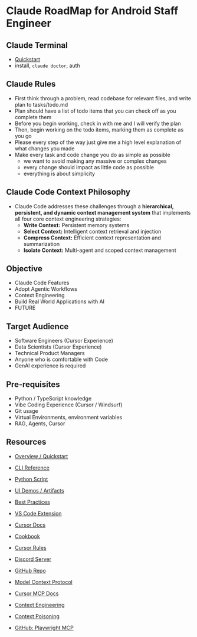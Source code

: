 # Claude RoadMap for Android Staff Engineer

## Claude Terminal

- [Quickstart](https://docs.claude.com/en/docs/claude-code/quickstart)
- install, `claude doctor`, auth

## Claude Rules

- First think through a problem, read codebase for relevant files, and write plan to tasks/todo.md
- Plan should have a list of todo items that you can check off as you complete them
- Before you begin working, check in with me and I will verify the plan
- Then, begin working on the todo items, marking them as complete as you go
- Please every step of the way just give me a high level explanation of what changes you made
- Make every task and code change you do as simple as possible
    - we want to avoid making any massive or complex changes
    - every change should impact as little code as possible
    - everything is about simplicity

## Claude Code Context Philosophy

- Claude Code addresses these challenges through a **hierarchical, persistent, and dynamic context
  management system** that implements all four core context engineering strategies:
    - **Write Context:** Persistent memory systems
    - **Select Context:** Intelligent context retrieval and injection
    - **Compress Context:** Efficient context representation and summarization
    - **Isolate Context:** Multi-agent and scoped context management

## Objective

- Claude Code Features
- Adopt Agentic Workflows
- Context Engineering
- Build Real World Applications with AI
- FUTURE

## Target Audience

- Software Engineers (Cursor Experience)
- Data Scientists (Cursor Experience)
- Technical Product Managers
- Anyone who is comfortable with Code
- GenAI experience is required

## Pre-requisites

- Python / TypeScript knowledge
- Vibe Coding Experience (Cursor / Windsurf)
- Git usage
- Virtual Environments, environment variables
- RAG, Agents, Cursor

## Resources

- [Overview / Quickstart](https://docs.claude.com/en/docs/claude-code/overview)
- [CLI Reference](https://docs.claude.com/en/docs/claude-code/cli-reference)
- [Python Script](https://docs.claude.com/en/api/client-sdks)
- [UI Demos / Artifacts](https://www.anthropic.com/news/build-artifacts)
- [Best Practices](https://www.anthropic.com/engineering/claude-code-best-practices)
- [VS Code Extension](https://docs.claude.com/en/docs/claude-code/vs-code)
- [Cursor Docs](https://cursor.com/docs)
- [Cookbook](https://github.com/anthropics/claude-cookbooks)
- [Cursor Rules](https://cursor.directory/)

- [Discord Server](https://discord.com/invite/GrbzSbnvFX)
- [GitHub Repo](https://github.com/emarco177/claude-code-crash-course)
- [Model Context Protocol](https://modelcontextprotocol.io/docs/getting-started/intro)
- [Cursor MCP Docs](https://cursor.com/docs/context/mcp)
- [Context Engineering](https://blog.langchain.com/context-engineering-for-agents/)
- [Context Poisoning](https://www.dbreunig.com/2025/06/22/how-contexts-fail-and-how-to-fix-them.html?ref=blog.langchain.com#context-poisoning)
- [GitHub: Playwright MCP](https://github.com/microsoft/playwright-mcp)
